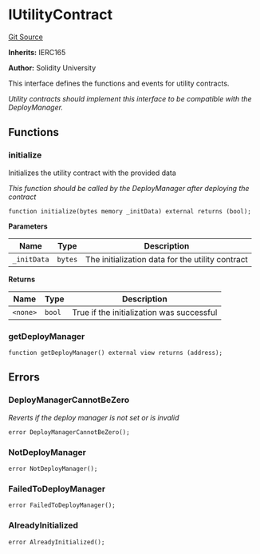 # IUtilityContract
[Git Source](https://github.com/SolidityUniversity/smart-deployer/blob/c317992a2ee80ce05c7c36182238c87b8702d943/src/UtilityContract/IUtilityContract.sol)

**Inherits:**
IERC165

**Author:**
Solidity University

This interface defines the functions and events for utility contracts.

*Utility contracts should implement this interface to be compatible with the DeployManager.*


## Functions
### initialize

Initializes the utility contract with the provided data

*This function should be called by the DeployManager after deploying the contract*


```solidity
function initialize(bytes memory _initData) external returns (bool);
```
**Parameters**

|Name|Type|Description|
|----|----|-----------|
|`_initData`|`bytes`|The initialization data for the utility contract|

**Returns**

|Name|Type|Description|
|----|----|-----------|
|`<none>`|`bool`|True if the initialization was successful|


### getDeployManager


```solidity
function getDeployManager() external view returns (address);
```

## Errors
### DeployManagerCannotBeZero
*Reverts if the deploy manager is not set or is invalid*


```solidity
error DeployManagerCannotBeZero();
```

### NotDeployManager

```solidity
error NotDeployManager();
```

### FailedToDeployManager

```solidity
error FailedToDeployManager();
```

### AlreadyInitialized

```solidity
error AlreadyInitialized();
```

